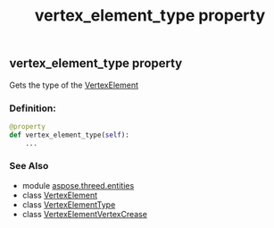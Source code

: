 ﻿---
title: vertex_element_type property
second_title: Aspose.3D for Python via .NET API References
description: 
type: docs
weight: 110
url: /python-net/aspose.threed.entities/vertexelementvertexcrease/vertex_element_type/
is_root: false
---

## vertex_element_type property


Gets the type of the [VertexElement](/3d/python-net/aspose.threed.entities/vertexelement)
### Definition:
```python
@property
def vertex_element_type(self):
    ...
```

### See Also
* module [aspose.threed.entities](../../)
* class [VertexElement](/3d/python-net/aspose.threed.entities/vertexelement)
* class [VertexElementType](/3d/python-net/aspose.threed.entities/vertexelementtype)
* class [VertexElementVertexCrease](/3d/python-net/aspose.threed.entities/vertexelementvertexcrease)
